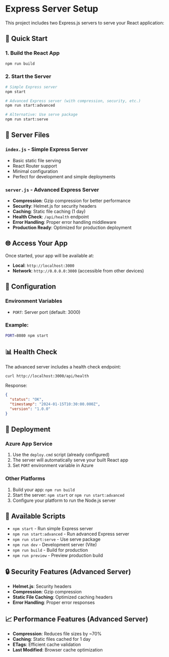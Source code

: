 # Express Server Setup

This project includes two Express.js servers to serve your React application:

## 🚀 Quick Start

### 1. Build the React App
```bash
npm run build
```

### 2. Start the Server
```bash
# Simple Express server
npm start

# Advanced Express server (with compression, security, etc.)
npm run start:advanced

# Alternative: Use serve package
npm run start:serve
```

## 📁 Server Files

### `index.js` - Simple Express Server
- Basic static file serving
- React Router support
- Minimal configuration
- Perfect for development and simple deployments

### `server.js` - Advanced Express Server
- **Compression**: Gzip compression for better performance
- **Security**: Helmet.js for security headers
- **Caching**: Static file caching (1 day)
- **Health Check**: `/api/health` endpoint
- **Error Handling**: Proper error handling middleware
- **Production Ready**: Optimized for production deployment

## 🌐 Access Your App

Once started, your app will be available at:
- **Local**: `http://localhost:3000`
- **Network**: `http://0.0.0.0:3000` (accessible from other devices)

## 🔧 Configuration

### Environment Variables
- `PORT`: Server port (default: 3000)

### Example:
```bash
PORT=8080 npm start
```

## 📊 Health Check

The advanced server includes a health check endpoint:
```bash
curl http://localhost:3000/api/health
```

Response:
```json
{
  "status": "OK",
  "timestamp": "2024-01-15T10:30:00.000Z",
  "version": "1.0.0"
}
```

## 🚀 Deployment

### Azure App Service
1. Use the `deploy.cmd` script (already configured)
2. The server will automatically serve your built React app
3. Set `PORT` environment variable in Azure

### Other Platforms
1. Build your app: `npm run build`
2. Start the server: `npm start` or `npm run start:advanced`
3. Configure your platform to run the Node.js server

## 📝 Available Scripts

- `npm start` - Run simple Express server
- `npm run start:advanced` - Run advanced Express server
- `npm run start:serve` - Use serve package
- `npm run dev` - Development server (Vite)
- `npm run build` - Build for production
- `npm run preview` - Preview production build

## 🔒 Security Features (Advanced Server)

- **Helmet.js**: Security headers
- **Compression**: Gzip compression
- **Static File Caching**: Optimized caching headers
- **Error Handling**: Proper error responses

## 📈 Performance Features (Advanced Server)

- **Compression**: Reduces file sizes by ~70%
- **Caching**: Static files cached for 1 day
- **ETags**: Efficient cache validation
- **Last Modified**: Browser cache optimization
